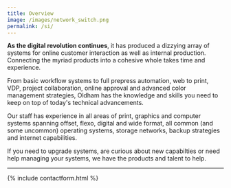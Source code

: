 ```yaml
---
title: Overview
image: /images/network_switch.png
permalink: /si/
---
```


**As the digital revolution continues**, it has produced a dizzying array of systems for online customer interaction as well as internal production. Connecting the myriad products into a cohesive whole takes time and experience.  

From basic workflow systems to full prepress automation, web to print, VDP, project collaboration, online approval and advanced color management strategies, Oldham has the knowledge and skills you need to keep on top of today's technical advancements.

Our staff has experience in all areas of print, graphics and computer systems spanning offset, flexo, digital and wide format, all common (and some uncommon) operating systems, storage networks, backup strategies and internet capabilities.

If you need to upgrade systems, are curious about new capabilties or need help managing your systems, we have the products and talent to help.

---

{% include contactform.html %}
